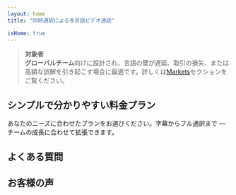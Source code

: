 ```yaml
---
layout: home
title: "同時通訳による多言語ビデオ通話"

isHome: true
---
```


<!-- text="同時音声翻訳によるビデオ通話" -->
<!-- text="教室での学習には何年もかかりますが、InterMindは今日、あらゆる言語でリアルタイムの理解を実現します" -->
<!-- text="**多言語**ビデオ会議と**音声**通訳" -->
<!-- title="ライブ**通訳**ビデオ会議" -->

<HeroSection
title="**どの**言語でも会話可能"
text="母国語で話せば、相手も同じ言語で話しているかのように聞こえます。">

<AuthButton text="その違いを体験" buttonClass="brand"/>
<!-- <ContactFormModalNav buttonText="デモのリクエスト"/>
<NavButton to="#pricing" buttonClass="alt" buttonLabel="料金" /> -->
</HeroSection>

> **対象者**  
> **グローバルチーム**向けに設計され、言語の壁が遅延、取引の損失、または高額な誤解を引き起こす場合に最適です。詳しくは[Markets](./product/markets)セクションをご覧ください。

<span id="1"></span>
<FeatureBlock :card="{
  title: '翻訳 ≠ 理解。次世代のソリューション',
  details: '言語に関係なく、**あなたの声は聞かれ、理解される**—まるで同じ言語を話しているかのように。',
    items: [
      '⚡︎ 自然に、[リアルタイム](/product/how-it-works)で、字幕や遅延なし。',
      '✧ AIパワーの通訳が、トーン、意図、業界固有の用語を捉えます。',
    ],
  link: './product/what-is-intermind',
  src: {
    light: '/1.png',
    dark: '/1.png',
  },
  inversion: false
}" />

<span id="2"></span>
<FeatureBlock :card="{
    title: '会議の中の頭脳',
    details: 'InterMindは多言語会議を明確で検索可能な知識に変換します。',
    items: [
      '🔍 **何でも質問可能** — AIが**全ての会議から**答えを見つけます。',
      '✧ タスク、担当者、期限を自動抽出。',
      '✧ どの言語でも即座に要点を要約。',
    ],
    link: '/product/how-it-works#🧩-deep-memory-deep-understanding',
    src: {
      light: '/2l.png',
      dark: '/2d.png',
    },
    inversion: true
  }" />

<span id="3"></span>
<FeatureBlock :card="{
    title: '単なる会話ではなく、本格的な会議のために設計',
    details: 'InterMindは**プロフェッショナルグレードのビデオ会議プラットフォーム**であり、軽量なアドオンやプラグインではありません。',
    items: [
      '✧ 1080p解像度、スマートノイズ抑制、スケジューリング、モデレーション、画面共有、録画、字幕、参加者チャット、カレンダー連携 — すべてが組み込まれ、すぐに使用可能。',
    ],
    link: '/product/how-it-works',
    src: {
      light: '/3.png',
      dark: '/3.png',
    },
    inversion: false
  }" />

<span id="4"></span>
<FeatureBlock
  :card="{
    title: '重要な場面でのプライバシー',
    details:
      'InterMindは信頼が重要な会話のために構築されています — プライバシーとコントロールが最も重要な場面で。',
    items: [
      '⚡︎ [地域ベースのプライバシー](/product/privacy-architecture) — EU、US、東南アジア',
      '✧ **データトレーニングなし**。サードパーティーアクセスなし。'
    ],
    link: '/product/privacy-architecture',
    src: {
      light: '/4.png',
      dark: '/4.png',
    },
    inversion: true
  }"
/>

<span id="Pricing"></span>

## シンプルで分かりやすい料金プラン

あなたのニーズに合わせたプランをお選びください。字幕からフル通訳まで — チームの成長に合わせて拡張できます。

<PricingPlans :plans="[
  {
    title: '**ベーシック** 1ユーザー',
    price: '**無料**',
    details: '25回の無料ミーティング',
    items: [
      '100名参加可能なビデオミーティング [💬](#3)',
      'ユーザーあたり30GBのプール型ストレージ',
      'メモと要約のためのAIミーティングアシスタント [💬](#2)',
      '**同時通訳機能** [💬](#1)',
    ],
  },
  {
    title: '**プロ** 1-99ユーザー',
    price: '**¥2,000** /月/ユーザー、年間契約',
    details: 'または月額¥2,500',
    items: [
      '150名参加可能なビデオミーティング [💬](#3)',
      'ユーザーあたり2TBのプール型ストレージ',
      'メモと要約のためのAIミーティングアシスタント [💬](#2)',
      '**同時通訳機能** [💬](#1)',
    ],
  },
  {
    title: '**ビジネス** 1-250ユーザー',
    price: '**カスタム価格**',
    details: 'プライバシー重視の設計',
    items: [
      '500名参加可能なビデオミーティング [💬](#3)',
      'ユーザーあたり5TBのプール型ストレージ',
      'メモと要約のためのAIミーティングアシスタント [💬](#2)',
      '**同時通訳機能** [💬](#1)',
      '**地域ベースのプライバシールーティング**（EU / US / アジア） [💬](#4)',
      '**AIコリーグ**。人間らしい外見。自然な声。(⍺版)',
    ],
  }
]">
<AuthButton text="無料で試す" buttonClass="alt"/>
<AuthButton text="今すぐ購入" buttonClass="brand"/>
<ContactFormModalNav buttonText="営業担当に相談" buttonClass="alt"/>
</PricingPlans>

<span id="FAQ"></span>

## よくある質問

<AccordionGroup :items="
[
  {
    q: 'ライセンスユーザーと参加者の違いは何ですか？',
    a: '*ライセンスユーザー*は、無料または有料のミーティングライセンスを持ち、プラン内で会議をスケジュールできます。*参加者*は招待された人々で、**アカウントやライセンスは不要**で、どのデバイスからでも**無料**で接続できます。'
  },
  {
    q: '会議に参加できる人数は何人ですか？',
    a: 'プランによって異なります：*Basic*プランは**100名**まで、*Pro*プランは**150名**まで、*Business*プランは**500名**までです。'
  },
  {
    q: '1つのInterMindライセンスは何人まで使用できますか？',
    a: '*ライセンスユーザー*は**無制限の会議**を主催できます。複数のチームメンバーが同時に会議を主催する必要がある場合、それぞれが個別のライセンスが必要です。'
  },
  {
    q: '音声通訳はすべてのプランで利用できますか？',
    a: 'はい、*音声通訳*はすべてのプランで利用可能です。*Basic*プランでは**字幕のみ**で機能します。*Pro*と*Business*プランでは完全な**双方向音声通訳**、より多くの容量、高度な機能が利用できます。'
  },
  {
    q: '会議の最大時間はどれくらいですか？',
    a: 'すべてのプランで会議は最大**24時間**まで実施できます。'
  },
  {
    q: '会議を録画できますか？',
    a: 'はい、すべてのプランで**会議録画**に対応しています。録画は安全にアカウントに保存され、いつでもアクセスできます。'
  },
  {
    q: '主催できる会議の回数に制限はありますか？',
    a: 'いいえ。*無料Basic*プランでも**無制限の会議**を主催できます。*Pro*と*Business*プランではより多くの機能、参加者数、制御機能が提供されます。'
  },
  {
    q: '録画用のストレージが不足した場合はどうなりますか？',
    a: '*Pro*プランではユーザーごとに**2 TB**のプール型ストレージが含まれます。*Business*プランでは**5 TB**です。さらに必要な場合は、カスタムオプションについて**お問い合わせ**ください。'
  },
  {
    q: 'InterMindはデータのプライバシーとセキュリティをどのように確保していますか？',
    a: 'InterMindは**設計上プライバシーを重視**しています。すべてのデータは選択した地域—*EU、US、またはアジア*—で処理・保存されます。**GDPR、CCPA、UAE PDPL**に準拠し、**コンテンツをトレーニングや第三者アクセスに使用することは決してありません**。'
  },
  {
    q: 'プラン購入前にInterMindを試すことはできますか？',
    a: 'もちろんです。*無料Basic*プランで**多言語会議**、**字幕**、**AIアシスタント**を含むコア機能に完全にアクセスできます。クレジットカード不要、**期限なし**です。いつでもアップグレード可能です。'
  },
  {
    q: 'サポートが必要な場合はどうすればよいですか？',
    a: '**ヘルプセンター**、**メール**、**ライブチャット**でサポートを利用できます。*Business*ユーザーは専任担当者による**優先サポート**を受けられます。'
  },
  {
    q: 'サブスクリプションはいつでもキャンセルできますか？',
    a: 'はい。*月額プラン*は請求サイクル終了時にキャンセルされます。*年間プラン*は**日割り計算での返金**でキャンセルできます。'
  },
  {
    q: 'プランのアップグレードまたはダウングレードはどのように行いますか？',
    a: '**アカウント設定**からいつでもプランを変更できます。変更は**即時**に反映されます。'
  },
  {
    q: 'InterMindは音声通訳でどの言語をサポートしていますか？',
    a: 'リアルタイム音声通訳で**100以上の言語**をサポートしています。言語リストは継続的に拡大中です—最新情報はウェブサイトでご確認ください。'
  },
  {
    q: 'InterMindをウェビナーや大規模イベントに使用できますか？',
    a: 'はい。*Pro*と*Business*プランは**大規模な会議やウェビナー**に最適です—*Business*プランでは**500名**までの参加者をサポートします。'
  }
]
"/>

<span id="Testimonials"></span>

## お客様の声

<AutoScrollTestimonials testimonialsUrl="/testimonials.json"/>